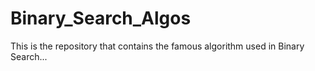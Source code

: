 # Binary_Search_Algos

This is the repository that contains the famous algorithm used in Binary Search...
